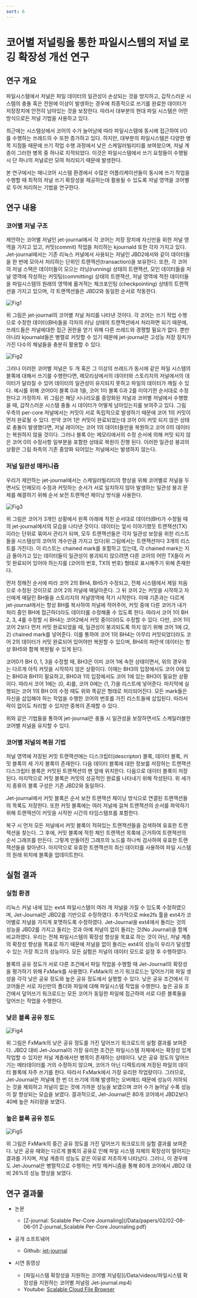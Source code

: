 ```yaml
---
sort: 6
---
```


# 코어별 저널링을 통한 파일시스템의 저널 로깅 확장성 개선 연구

## 연구 개요

파일시스템에서 저널은 파일 데이터의 일관성이 손상되는 것을 방지하고, 갑작스러운 시스템의 충돌 혹은 전원에 이상이 발생하는 경우에 최종적으로 쓰기를 완료한 데이터가 저장장치에 안전히 남아있는 것을 보장한다. 따라서 대부분의 현대 파일 시스템은 어떤 방식으로든 저널 기법을 사용하고 있다.

최근에는 시스템상에서 코어의 수가 늘어남에 따라 파일시스템에 동시에 접근하여 I/O를 수행하는 쓰레드의 수 또한 증가하고 있다. 하지만, 대부분의 파일시스템은 다양한 병목 지점들 때문에 쓰기 작업 수행 과정에서 낮은 스케일러빌리티를 보여왔으며, 저널 계층이 그러한 병목 중 하나로 지적되었다. 이것은 파일시스템에서 쓰기 요청들이 수행될 시 단 하나의 저널로만 모여 처리되기 때문에 발생한다.

본 연구에서는 매니코어 시스템 환경에서 수많은 어플리케이션들이 동시에 쓰기 작업을 수행할 때 최적의 저널 쓰기 확장성을 제공하는데 활용될 수 있도록 저널 영역을 코어별로 두어 처리하는 기법을 연구한다.

## 연구 내용

### 코어별 저널 구조

제안하는 코어별 저널인 jet-journal에서 각 코어는 저장 장치에 자신만을 위한 저널 영역을 가지고 있고, 커밋(commit) 작업을 처리하는 kjournald 또한 각자 가지고 있다. Jet-journal에서는 기존 리눅스 커널에서 사용되는 저널인 JBD2에서와 같이 데이터들을 한 번에 모아서 처리하는 단위인 트랜잭션(transaction)을 보유한다. 또한, 각 코어의 저널 스택은 데이터들이 모으는 러닝(running) 상태의 트랜잭션, 모인 데이터들을 저널 영역에 작성하는 커밋팅(committing) 상태의 트랜잭션, 저널 영역에 적힌 데이터들을 파일시스템의 원래의 영역에 옮겨적는 체크포인팅 (checkpointing) 상태의 트랜잭션을 가지고 있으며, 각 트랜잭션들은 JBD2와 동일한 순서로 작동한다.

![Fig1](/Data/images/02/02-08-06-01.png)

위 그림은 jet-journal의 코어별 저널 처리를 나타낸 것이다. 각 코어는 쓰기 작업 수행으로 수정한 데이터(BH)들을 각자의 러닝 상태의 트랜잭션에서 처리하면 되기 때문에, 쓰레드들은 저널에대한 접근 권한을 얻기 위해 다른 쓰레드와 경쟁할 필요가 없다. 뿐만아니라 kjournald들은 병렬로 커밋할 수 있기 때문에 jet-journal은 고성능 저장 장치가 가진 다수의 채널들을 충분히 활용할 수 있다.

![Fig2](/Data/images/02/02-08-06-02.png)

그러나 이러한 코어별 저널은 두 개 혹은 그 이상의 쓰레드가 동시에 같은 파일 시스템의 블록에 대해서 쓰기를 수행한다면, 메모리상에서의 데이터와 스토리지의 저널에서의 데이터가 달라질 수 있어 데이터의 일관성이 유지되지 못하고 파일의 데이터가 깨질 수 있다. 예시를 위해 코어0이 블록 0과 1을, 코어 1이 블록 0과 2를 이야기한 순서대로 수정한다고 가정하자. 위 그림은 해당 시나리오를 중앙화된 저널과 코어별 저널에서 수행했을 때, 갑작스러운 시스템 충돌 시 데이터가 어떻게 남아있는지를 보여주고 있다. 그림 우측의 per-core 저널에서는 커밋이 서로 독립적으로 발생하기 때문에 코어 1의 커밋이 먼저 완료될 수 있다. 만약 코어 1은 커밋이 완료되었는데 코어 0이 커밋 되지 않은 상태로 충돌이 발생했다면, 저널 레이어는 코어 1의 데이터들만을 복원하고 코어 0의 데이터는 복원하지 않을 것이다. 그러나 블록 0는 메모리에서의 수정 순서에 의해 커밋 되지 않은 코어 0의 수정사항 일부분을 포함한 상태로 복원이 진행 된다. 이러한 일관성 붕괴의 상황은 그림 좌측의 기존 중앙화 되어있는 저널에서는 발생하지 않는다.

### 저널 일관성 매커니즘

우리가 제안하는 jet-journal에서는 스케일러빌리티의 향상을 위해 코어별로 저널을 두면서도 인메모리 수정과 커밋하는 순서가 서로 일치하지 않아 발생하는 일관성 붕괴 문제를 해결하기 위해 순서 보전 트랜잭션 체이닝 방식을 사용한다.

![Fig3](/Data/images/02/02-08-06-03.png)

위 그림은 코어가 3개인 상황에서 왼쪽 아래에 적힌 순서대로 데이터(BH)가 수정될 때의 jet-journal에서의 모습을 나타낸 것이다. 데이터는 앞서 이야기했듯 트랜잭션(TX)이라는 단위로 묶여서 관리가 되며, 모두 트랜잭션들은 각자 일관성 보장을 위한 리스트들을 시스템상의 코어의 개수만큼 가지고 있다(위 그림에서는 트랜잭션마다 3개의 리스트를 가진다). 이 리스트는 chained mark를 포함하고 있는데, 각 chained mark는 지금 돌아가고 있는 데이터들이 일관성이 붕괴되지 않으려면 다른 코어의 어떤 TX들이 커밋 완료되어 있어야 하는지를 (코어의 번호, TX의 번호) 형태로 표시해주기 위해 존재한다.

먼저 정해진 순서에 따라 코어 2의 BH4, BH5가 수정되고, 전체 시스템에서 제일 처음으로 수정된 것이므로 코어 2의 저널에 매달아준다. 그 뒤 코어 2는 커밋을 시작하고 자신에게 매달린 BH들을 스토리지의 저널영역에 적기 시작한다. 이때 기존과는 다르게 jet-journal에서는 항상 BH를 복사하여 저널에 적어주어, 커밋 중에 다른 코어가 내가 처리 중인 BH에 접근하더라도 데이터를 수정해줄 수 있도록 한다. 따라서 코어 1이 BH 2, 3, 4를 수정할 시 BH4는 코어2에서 커밋 중이더라도 수정할 수 있다. 다만, 코어 1이 코어 2보다 먼저 커밋 완료되었을 때, 일관성이 붕괴되도록 하지 않기 위해 코어 1에 (2, 2) chained mark를 넣어준다. 이를 통하여 코어 1의 BH4는 아무리 커밋되었더라도 코어 2의 데이터가 커밋 완료되어 있어야만 복원할 수 있으며, BH4의 파란색 데이터는 항상 BH5와 함께 복원될 수 있게 된다.

코어0가 BH 0, 1, 3을 수정할 때, BH3은 이미 코어 1에 속한 상태이면서, 위의 경우와는 다르게 아직 커밋을 시작하지 않은 상황이다. 이때는 BH3의 입장에서도 코어 0에 있는 BH0과 BH1이 필요하고, BH0과 1의 입장에서도 코어 1에 있는 BH3이 필요한 상황이다. 따라서 코어 1에는 (0, 4)를, 코어 0에는 (1, 7)을 리스트에 넣어준다. 마지막에 실행되는 코어 1의 BH 0의 수정 때도 위와 똑같은 형태로 처리되어진다. 모든 mark들은 자신을 삽입해야 하는 작업을 수행한 코어의 번호를 가진 리스트들에 삽입된다. 따라서 락이 없이도 처리할 수 있지만 중복이 존재할 수 있다.

위와 같은 기법들을 통하여 jet-journal은 충돌 시 일관성을 보장하면서도 스케일러블한 코어별 저널을 유지할 수 있다.

### 코어별 저널의 복원 기법

저널 영역에 저장된 커밋 트랜잭션에는 디스크립터(descriptor) 블록, 데이터 블록, 커밋 블록의 세 가지 블록이 존재한다. 다음 데이터 블록에 대한 정보를 저장하는 트랜잭션 디스크립터 블록은 커밋된 트랜잭션의 맨 앞에 위치한다. 다음으로 데이터 블록이 저장된다. 마지막으로 커밋 블록은 커밋의 성공적인 완료를 나타내기 위해 작성된다. 위 세가지 종류의 블록 구성은 기존 JBD2와 동일하다.

Jet-journal에서 커밋 블록은 순서 보전 트랜잭션 체이닝 방식으로 연결된 트랜잭션들의 목록도 저장한다. 또한 커밋 블록에는 여러 저널에 걸쳐 트랜잭션의 순서를 파악하기 위해 트랜잭션이 커밋을 시작한 시간의 타임스탬프를 포함한다.

복구 시 먼저 모든 저널에서 커밋 블록이 적혀있는 트랜잭션들을 검색하여 유효한 트랜잭션을 찾는다. 그 후에, 커밋 블록에 적힌 체인 트랜잭션 목록에 근거하여 트랜잭션의 순서 그래프를 만든다. 그렇게 만들어진 그래프의 노드를 하나씩 검사하여 유효한 트랜잭션들을 찾아낸다. 마지막으로 유효한 트랜잭션의 최신 데이터를 사용하여 파일 시스템의 원래 위치에 블록을 업데이트한다.

## 실험 결과

### 실험 환경

리눅스 커널 내에 있는 ext4 파일시스템이 여러 개 저널을 가질 수 있도록 수정하였으며, Jet-Journal은 JBD2를 기반으로 수정하였다. 추가적으로 mke2fs 툴을 ext4가 코어별로 저널을 가지게 포맷하도록 수정하였다. Jet-Journal을 ext4에서 돌리는 것의 성능을 JBD2를 가지고 돌리는 것과 아예 저널이 없이 돌리는 것(No Journal)을 함께 비교하였다. 우리는 전체 파일시스템의 확장성 향상을 목표로 하는 것이 아닌, 저널 계층의 확장성 향상을 목표로 하기 때문에 저널을 없이 돌리는 ext4의 성능이 우리가 달성할 수 있는 가장 최고의 성능이다. 모든 실험은 저널의 데이터 모드로 설정 후 수행하였다.

블록의 공유 정도가 서로 다른 조건에서 파일 작업을 수행할 때 Jet-Journal의 확장성을 평가하기 위해 FxMark를 사용했다. FxMark의 쓰기 워크로드는 덮어쓰기와 파일 생성을 각각 낮은 공유 정도와 높은 공유 정도에서 실행할 수 있다. 낮은 공유 조건에서 각 코어들은 서로 자신만의 폴더와 파일에 대해 파일시스템 작업을 수행한다. 높은 공유 조건에서 덮어쓰기 워크로드는 모든 코어가 동일한 파일에 접근하여 서로 다른 블록들을 덮어쓰는 작업을 수행한다.

### 낮은 블록 공유 정도

![Fig4](/Data/images/02/02-08-06-04.png)

위 그림은 FxMark의 낮은 공유 정도를 가진 덮어쓰기 워크로드의 실험 결과를 보여준다. JBD2 대비 Jet-Journal이 가장 유리한 조건은 파일시스템 자체에서는 확장성 있게 작업할 수 있지만 저널 계층에서만 병목이 존재하는 상태이다. 낮은 공유 정도의 덮어쓰기는 메타데이터를 거의 수정하지 않으며, 코어가 아닌 디렉토리에 저장된 파일의 데이터 블록에 자주 쓰기를 한다. 따라서 FxMark에서 가장 유리한 작업량이다. 그러므로, Jet-Journal은 저널에 한 번 더 쓰기에 의해 발생하는 오버헤드 때문에 성능이 저하되는 것을 제외하고 저널이 없는 것에 가까운 성능을 보였으며 코어 수가 늘어날 수록 성능이 잘 향상되는 모습을 보였다. 결과적으로, Jet-Journal은 80개 코어에서 JBD2보다 40배 높은 처리량을 보였다.

### 높은 블록 공유 정도

![Fig5](/Data/images/02/02-08-06-05.png)

위 그림은 FxMark의 중간 공유 정도를 가진 덮어쓰기 워크로드의 실험 결과를 보여준다. 낮은 공유 때와는 다르게 블록의 공유로 인해 파일 시스템 자체의 확장성이 떨어지는 결과를 가지며, 저널 계층의 성능도 같은 이유로 저조하게 나타났다. 그러나, 이 경우에도 Jet-Journal은 병렬적으로 수행하는 커밋 메커니즘을 통해 80개 코어에서 JBD2 대비 26%의 성능 향상을 보였다.

## 연구 결과물

* 논문
  - [Z-journal: Scalable Per-Core Journaling](/Data/papers/02/02-08-06-01 Z-journal_Scalable Per-Core Journaling.pdf)

* 공개 소프트눼어
  - Github: [jet-journal](https://github.com/oslab-swrc/jet-journal)

* 시연 동영상
  - [파일시스템 확장성을 지원하는 코어별 저널링](/Data/videos/파일시스템 확장성을 지원하는 코어별 저널링 Jet-journal.mp4)
  - Youtube: [Scalable Cloud File Browser](https://youtu.be/dWy5CoO-pmw)


